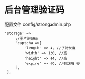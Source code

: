 
# 后台管理验证码
配置文件 config/strongadmin.php
```
'storage' => [
     //图片验证码
     'captcha'=>[
         'length' => 4, //字符长度
         'width' => 120, //宽
         'height' => 44, //高
         'expire' => 60, //有效期 秒
     ],
 ],
```